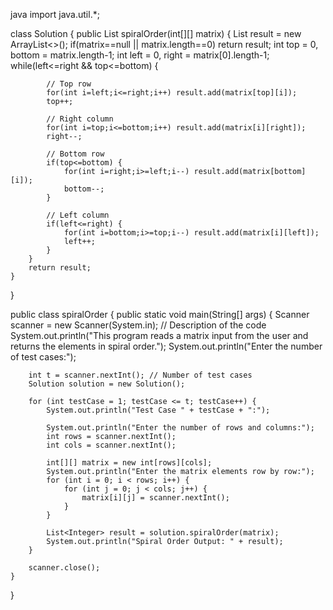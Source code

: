 java
import java.util.*;

class Solution {
    public List<Integer> spiralOrder(int[][] matrix) {
        List<Integer> result = new ArrayList<>();
        if(matrix==null || matrix.length==0) return result;
        int top = 0, bottom = matrix.length-1;
        int left = 0, right = matrix[0].length-1;
        while(left<=right && top<=bottom) {

            // Top row
            for(int i=left;i<=right;i++) result.add(matrix[top][i]);
            top++;
            
            // Right column
            for(int i=top;i<=bottom;i++) result.add(matrix[i][right]);
            right--;
            
            // Bottom row
            if(top<=bottom) {
                for(int i=right;i>=left;i--) result.add(matrix[bottom][i]);
                bottom--;
            }
            
            // Left column
            if(left<=right) {
                for(int i=bottom;i>=top;i--) result.add(matrix[i][left]);
                left++;
            }
        }
        return result;
    }
}


public class spiralOrder {
    public static void main(String[] args) {
        Scanner scanner = new Scanner(System.in);
        // Description of the code
        System.out.println("This program reads a matrix input from the user and returns the elements in spiral order.");
        System.out.println("Enter the number of test cases:");
        
        int t = scanner.nextInt(); // Number of test cases
        Solution solution = new Solution();

        for (int testCase = 1; testCase <= t; testCase++) {
            System.out.println("Test Case " + testCase + ":");

            System.out.println("Enter the number of rows and columns:");
            int rows = scanner.nextInt();
            int cols = scanner.nextInt();
            
            int[][] matrix = new int[rows][cols];
            System.out.println("Enter the matrix elements row by row:");
            for (int i = 0; i < rows; i++) {
                for (int j = 0; j < cols; j++) {
                    matrix[i][j] = scanner.nextInt();
                }
            }

            List<Integer> result = solution.spiralOrder(matrix);
            System.out.println("Spiral Order Output: " + result);
        }
        
        scanner.close();
    }
}

